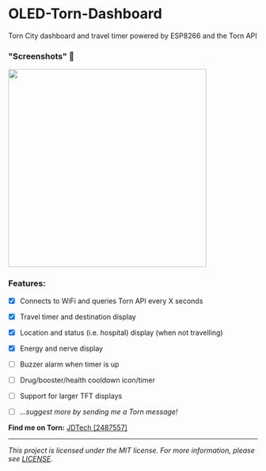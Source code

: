 # OLED-Torn-Dashboard
Torn City dashboard and travel timer powered by ESP8266 and the Torn API

### "Screenshots" :rofl:

<img src="https://cdn.discordapp.com/attachments/486266126129430562/736081222010273882/IMG_20200723_214316.jpg" width="400">

### Features:

- [x] Connects to WiFi and queries Torn API every X seconds
- [x] Travel timer and destination display
- [x] Location and status (i.e. hospital) display (when not travelling) 
- [x] Energy and nerve display
- [ ] Buzzer alarm when timer is up
- [ ] Drug/booster/health cooldown icon/timer
- [ ] Support for larger TFT displays
- [ ] *...suggest more by sending me a Torn message!*


**Find me on Torn:** [JDTech \[2487557\]](https://www.torn.com/profiles.php?XID=2487557#/)

---

*This project is licensed under the MIT license. For more information, please see [LICENSE](./LICENSE.md).*
